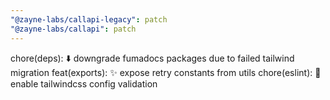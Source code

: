 ```yaml
---
"@zayne-labs/callapi-legacy": patch
"@zayne-labs/callapi": patch
---
```


chore(deps): ⬇️ downgrade fumadocs packages due to failed tailwind migration
feat(exports): ✨ expose retry constants from utils
chore(eslint): 🔧 enable tailwindcss config validation
